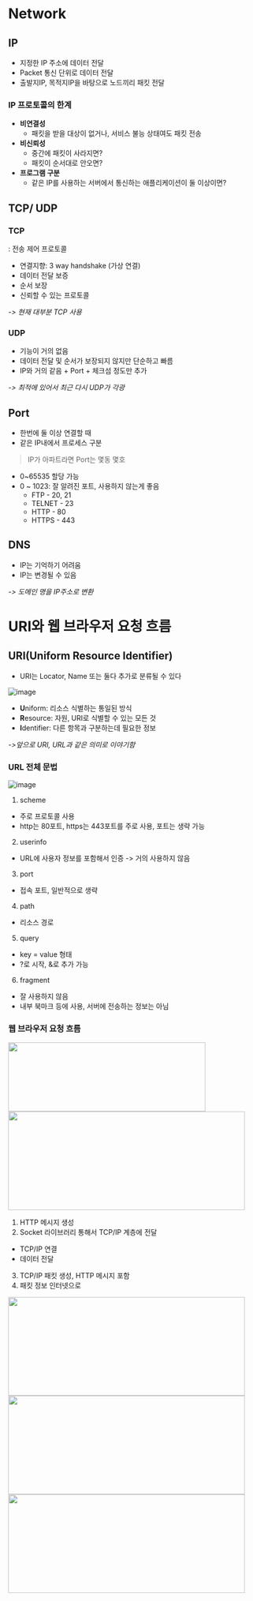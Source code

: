 # Network

## IP
- 지정한 IP 주소에 데이터 전달
- Packet 통신 단위로 데이터 전달
- 출발지IP, 목적지IP을 바탕으로 노드끼리 패킷 전달

### IP 프로토콜의 한계
- **비연결성**
  - 패킷을 받을 대상이 없거나, 서비스 불능 상태여도 패킷 전송
- **비신뢰성**
  - 중간에 패킷이 사라지면?
  - 패킷이 순서대로 안오면?
- **프로그램 구분**
  - 같은 IP를 사용하는 서버에서 통신하는 애플리케이션이 둘 이상이면?

## TCP/ UDP

### TCP
: 전송 제어 프로토콜
- 연결지향: 3 way handshake (가상 연결)
- 데이터 전달 보증
- 순서 보장
- 신뢰할 수 있는 프로토콜

*-> 현재 대부분 TCP 사용*

### UDP
- 기능이 거의 없음
- 데이터 전달 및 순서가 보장되지 않지만 단순하고 빠름
- IP와 거의 같음 + Port + 체크섬 정도만 추가

*-> 최적에 있어서 최근 다시 UDP가 각광*

## Port
- 한번에 둘 이상 연결할 때
- 같은 IP내에서 프로세스 구분

> IP가 아파트라면 Port는 몇동 몇호  

- 0~65535 할당 가능
- 0 ~ 1023: 잘 알려진 포트, 사용하지 않는게 좋음
  - FTP - 20, 21
  - TELNET - 23
  - HTTP - 80
  - HTTPS - 443

## DNS
- IP는 기억하기 어려움
- IP는 변경될 수 있음

*-> 도메인 명을 IP주소로 변환*

# URI와 웹 브라우저 요청 흐름

## URI(Uniform Resource Identifier)
- URI는 Locator, Name 또는 둘다 추가로 분류될 수 있다

![image](https://user-images.githubusercontent.com/50178026/125959705-769ea14e-96cd-4279-b0a1-248f3d318be8.png)

- **U**niform: 리소스 식별하는 통일된 방식
- **R**esource: 자원, URI로 식별할 수 있는 모든 것
- **I**dentifier: 다른 항목과 구분하는데 필요한 정보

*->앞으로 URI, URL과 같은 의미로 이야기함*

### URL 전체 문법

![image](https://user-images.githubusercontent.com/50178026/125963136-a082db40-8d17-431d-b266-9936aa69f672.png)

1. scheme
  - 주로 프로토콜 사용
  - http는 80포트, https는 443포트를 주로 사용, 포트는 생략 가능

2. userinfo
  - URL에 사용자 정보를 포함해서 인증 -> 거의 사용하지 않음

3. port
  - 접속 포트, 일반적으로 생략

4. path
  - 리소스 경로

5. query
  - key = value 형태
  - ?로 시작, &로 추가 가능

6. fragment
  - 잘 사용하지 않음
  - 내부 북마크 등에 사용, 서버에 전송하는 정보는 아님

### 웹 브라우저 요청 흐름

<img src= "https://user-images.githubusercontent.com/50178026/125963890-87aae65c-c493-40c1-8f8e-85581db46ba0.png" width = "400" height= "140">

<img src = "https://user-images.githubusercontent.com/50178026/125963971-aef52e50-9c2d-469c-95b3-b62a7b219039.png" width = "480" height= "200">

1. HTTP 메시지 생성
2. Socket 라이브러리 통해서 TCP/IP 계층에 전달
  - TCP/IP 연결
  - 데이터 전달
3. TCP/IP 패킷 생성, HTTP 메시지 포함
4. 패킷 정보 인터넷으로

<img src = "https://user-images.githubusercontent.com/50178026/125964579-f0130941-7f6e-4da5-b3b4-a433fc41feeb.png" width = "480" height= "200">  
<img src = "https://user-images.githubusercontent.com/50178026/125964613-cc32dd70-ab88-4ddf-86fe-81f33f2453c8.png" width = "480" height= "200">  
<img src = "https://user-images.githubusercontent.com/50178026/125964628-1b9c312a-7ebf-46b1-89f7-b0788ef66b6f.png" width = "480" height= "200">  

